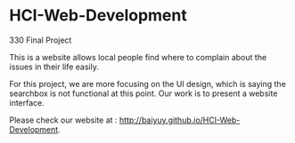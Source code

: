# HCI-Web-Development
330 Final Project

This is a website allows local people find where to complain about the issues in their life easily. 

For this project, we are more focusing on the UI design, which is saying the searchbox is not functional at this point.
Our work is to present a website interface.

Please check our website at :
http://baiyuy.github.io/HCI-Web-Development.
